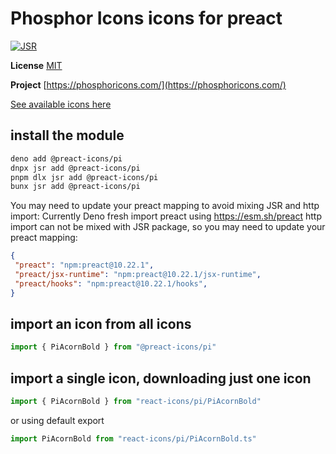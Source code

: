 # Phosphor Icons icons for preact

[![JSR](https://jsr.io/badges/@preact-icons/pi)](https://jsr.io/@preact-icons/pi)

**License** [MIT](https://raw.githubusercontent.com/phosphor-icons/core/main/LICENSE)

**Project** [https://phosphoricons.com/](https://phosphoricons.com/)

[See available icons here](https://react-icons.deno.dev/pi)

## install the module

```bash
deno add @preact-icons/pi
dnpx jsr add @preact-icons/pi
pnpm dlx jsr add @preact-icons/pi
bunx jsr add @preact-icons/pi
```

You may need to update your preact mapping to avoid mixing JSR and http import:
Currently Deno fresh import preact using https://esm.sh/preact http import can not be mixed with JSR package, so you may need to update your preact mapping:
```json
{
 "preact": "npm:preact@10.22.1",
 "preact/jsx-runtime": "npm:preact@10.22.1/jsx-runtime",
 "preact/hooks": "npm:preact@10.22.1/hooks",
}
```

## import an icon from all icons

```ts
import { PiAcornBold } from "@preact-icons/pi"
```

## import a single icon, downloading just one icon

```ts
import { PiAcornBold } from "react-icons/pi/PiAcornBold"
```

or using default export

```ts
import PiAcornBold from "react-icons/pi/PiAcornBold.ts"
```
